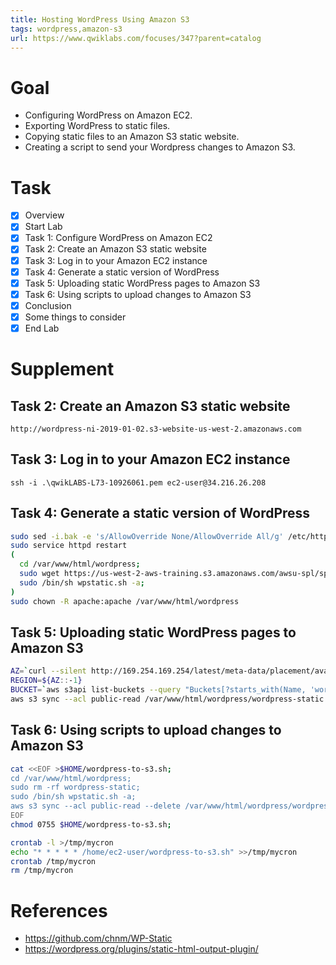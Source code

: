 ```yaml
---
title: Hosting WordPress Using Amazon S3
tags: wordpress,amazon-s3
url: https://www.qwiklabs.com/focuses/347?parent=catalog
---
```


# Goal
- Configuring WordPress on Amazon EC2.
- Exporting WordPress to static files.
- Copying static files to an Amazon S3 static website.
- Creating a script to send your Wordpress changes to Amazon S3.

# Task
- [x] Overview
- [x] Start Lab
- [x] Task 1: Configure WordPress on Amazon EC2
- [x] Task 2: Create an Amazon S3 static website
- [x] Task 3: Log in to your Amazon EC2 instance
- [x] Task 4: Generate a static version of WordPress
- [x] Task 5: Uploading static WordPress pages to Amazon S3
- [x] Task 6: Using scripts to upload changes to Amazon S3
- [x] Conclusion
- [x] Some things to consider
- [x] End Lab

# Supplement
## Task 2: Create an Amazon S3 static website
```
http://wordpress-ni-2019-01-02.s3-website-us-west-2.amazonaws.com
```

## Task 3: Log in to your Amazon EC2 instance
```
ssh -i .\qwikLABS-L73-10926061.pem ec2-user@34.216.26.208
```

## Task 4: Generate a static version of WordPress
```sh
sudo sed -i.bak -e 's/AllowOverride None/AllowOverride All/g' /etc/httpd/conf/httpd.conf;
sudo service httpd restart
(
  cd /var/www/html/wordpress;
  sudo wget https://us-west-2-aws-training.s3.amazonaws.com/awsu-spl/spl-39/scripts/wpstatic.sh;
  sudo /bin/sh wpstatic.sh -a;
)
sudo chown -R apache:apache /var/www/html/wordpress
```

## Task 5: Uploading static WordPress pages to Amazon S3
```sh
AZ=`curl --silent http://169.254.169.254/latest/meta-data/placement/availability-zone/`
REGION=${AZ::-1}
BUCKET=`aws s3api list-buckets --query "Buckets[?starts_with(Name, 'wordpress-')].Name | [0]" --output text`
aws s3 sync --acl public-read /var/www/html/wordpress/wordpress-static s3://$BUCKET
```

## Task 6: Using scripts to upload changes to Amazon S3
```sh
cat <<EOF >$HOME/wordpress-to-s3.sh;
cd /var/www/html/wordpress;
sudo rm -rf wordpress-static;
sudo /bin/sh wpstatic.sh -a;
aws s3 sync --acl public-read --delete /var/www/html/wordpress/wordpress-static s3://$BUCKET
EOF
chmod 0755 $HOME/wordpress-to-s3.sh;

crontab -l >/tmp/mycron
echo "* * * * * /home/ec2-user/wordpress-to-s3.sh" >>/tmp/mycron
crontab /tmp/mycron
rm /tmp/mycron
```

# References
- https://github.com/chnm/WP-Static
- https://wordpress.org/plugins/static-html-output-plugin/
